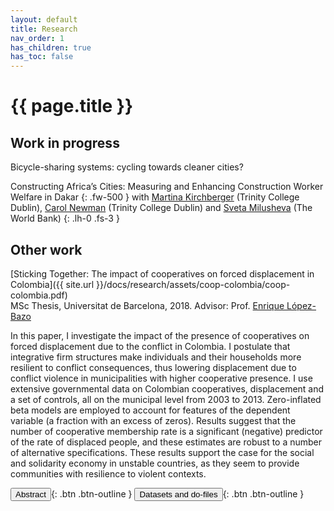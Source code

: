 ```yaml
---
layout: default
title: Research
nav_order: 1
has_children: true
has_toc: false
---
```


# {{ page.title }}

## Work in progress

Bicycle-sharing systems: cycling towards cleaner cities?

Constructing Africa’s Cities: Measuring and Enhancing Construction Worker Welfare in Dakar
{: .fw-500 }
with [Martina Kirchberger](https://sites.google.com/site/mkirchberger/home) (Trinity College Dublin), [Carol Newman](https://www.carolnewman.ie/) (Trinity College Dublin) and [Sveta Milusheva](https://www.svetamilusheva.com/) (The World Bank)
{: .lh-0 .fs-3 }



## Other work

[Sticking Together: The impact of cooperatives on forced displacement in Colombia]({{ site.url }}/docs/research/assets/coop-colombia/coop-colombia.pdf)<br/>
MSc Thesis, Universitat de Barcelona, 2018. Advisor: Prof. [Enrique López-Bazo](https://ideas.repec.org/e/plo11.html)


<span id="dots"> </span><span id="abst">In this paper, I investigate the impact of the presence of cooperatives on forced displacement due to the conflict in Colombia. I postulate that integrative firm structures make individuals and their households more resilient to conflict consequences, thus lowering displacement due to conflict violence in municipalities with higher cooperative presence. I use extensive governmental data on Colombian cooperatives, displacement and a set of controls, all on the municipal level from 2003 to 2013. Zero-inflated beta models are employed to account for features of the dependent variable (a fraction with an excess of zeros). Results suggest that the number of cooperative membership rate is a significant (negative) predictor of the rate of displaced people, and these estimates are robust to a number of alternative specifications. These results support the case for the social and solidarity economy in unstable countries, as they seem to provide communities with resilience to violent contexts.</span>

<span class="fs-3">
<button onclick="btn_abst()" id="btn_abst">Abstract</button>{: .btn .btn-outline }
<button onclick="window.location.href = 'datasets_do.html#sticking-together-the-impact-of-cooperatives-on-forced-displacement-in-colombia';">Datasets and do-files</button>{: .btn .btn-outline }
</span>